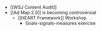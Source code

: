 - [[WSJ Content Audit]]
- [[Ad Map 2.0]] is becoming controversial
	- [[HEART Framework]] Workshop
		- Goals-signals-measures exercise